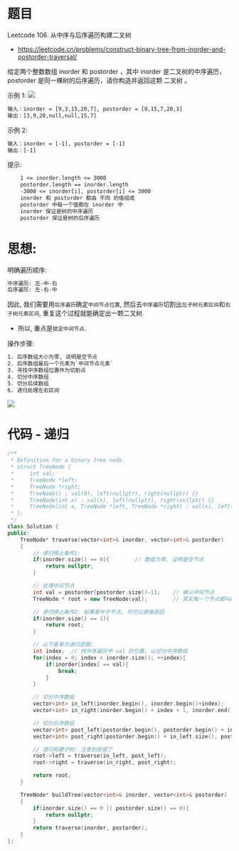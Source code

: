 # 题目
Leetcode 106. 从中序与后序遍历构建二叉树
- https://leetcode.cn/problems/construct-binary-tree-from-inorder-and-postorder-traversal/

给定两个整数数组 inorder 和 postorder ，其中 inorder 是二叉树的中序遍历， postorder 是同一棵树的后序遍历，请你构造并返回这颗 二叉树 。


示例 1:
![](https://assets.leetcode.com/uploads/2021/02/19/tree.jpg)
```txt
输入：inorder = [9,3,15,20,7], postorder = [9,15,7,20,3]
输出：[3,9,20,null,null,15,7]
```

示例 2:
```txt
输入：inorder = [-1], postorder = [-1]
输出：[-1]
```

提示:
```txt
    1 <= inorder.length <= 3000
    postorder.length == inorder.length
    -3000 <= inorder[i], postorder[i] <= 3000
    inorder 和 postorder 都由 不同 的值组成
    postorder 中每一个值都在 inorder 中
    inorder 保证是树的中序遍历
    postorder 保证是树的后序遍历
```

# 思想:
明确遍历顺序:
```txt
中序遍历: 左-中-右
后序遍历: 左-右-中
```
因此, 我们需要用`后序遍历`确定`中间节点位置`, 然后去`中序遍历`切割出`左子树元素区间`和`右子树元素区间`, 重复这个过程就能确定出一颗二叉树.
- 所以, 重点是`锁定中间节点`.


操作步骤:
```txt
1. 后序数组大小为零, 说明是空节点
2. 后序数组最后一个元素为`中间节点元素`
3. 寻找中序数组位置作为切割点
4. 切分中序数组
5. 切分后续数组
6. 递归处理左右区间
```

![](https://code-thinking-1253855093.file.myqcloud.com/pics/20210203154249860.png)

# 代码 - 递归
```cpp
/**
 * Definition for a binary tree node.
 * struct TreeNode {
 *     int val;
 *     TreeNode *left;
 *     TreeNode *right;
 *     TreeNode() : val(0), left(nullptr), right(nullptr) {}
 *     TreeNode(int x) : val(x), left(nullptr), right(nullptr) {}
 *     TreeNode(int x, TreeNode *left, TreeNode *right) : val(x), left(left), right(right) {}
 * };
 */
class Solution {
public:
    TreeNode* traverse(vector<int>& inorder, vector<int>& postorder) 
    {
        // 递归停止条件1: 
        if(inorder.size() == 0){        // 数组为零, 证明是空节点
            return nullptr;
        }

        // 处理中间节点
        int val = postorder[postorder.size()-1];    // 确认中间节点
        TreeNode * root = new TreeNode(val);        // 其实每一个节点都叫root..., 最后返回的时候会返回第一层递归的root

        // 递归停止条件2: 如果是叶子节点, 则可以直接返回
        if(inorder.size() == 1){
            return root;
        }

        // 以下是单次递归逻辑:
        int index;  // 找中序遍历中 val 的位置, 以切分中序数组
        for(index = 0; index < inorder.size(); ++index){
            if(inorder[index] == val){
                break;
            }
        }

        // 切分中序数组
        vector<int> in_left(inorder.begin(), inorder.begin()+index);        // 中序左
        vector<int> in_right(inorder.begin() + index + 1, inorder.end());   // 中序右

        // 切分后序数组
        vector<int> post_left(postorder.begin(), postorder.begin() + in_left.size()) ;  // 技巧: 后序左数组的大小 与 中序左数组大小 相同!!
        vector<int> post_right(postorder.begin() + in_left.size(), postorder.end() -1);     // 注意最后一个元素已经用过了

        // 递归构建子树: 注意别放错了
        root->left = traverse(in_left, post_left);
        root->right = traverse(in_right, post_right); 

        return root;
    }

    TreeNode* buildTree(vector<int>& inorder, vector<int>& postorder) 
    {
        if(inorder.size() == 0 || postorder.size() == 0){
            return nullptr;
        }
        return traverse(inorder, postorder);
    }
};


```





